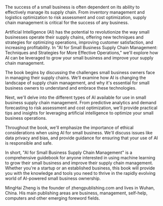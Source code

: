 
The success of a small business is often dependent on its ability to effectively manage its supply chain. From inventory management and logistics optimization to risk assessment and cost optimization, supply chain management is critical for the success of any business.

Artificial Intelligence (AI) has the potential to revolutionize the way small businesses operate their supply chains, offering new techniques and strategies for optimizing operations, improving customer satisfaction, and increasing profitability. In "AI for Small Business Supply Chain Management: Techniques and Strategies for More Effective Operations," we'll explore how AI can be leveraged to grow your small business and improve your supply chain management.

The book begins by discussing the challenges small business owners face in managing their supply chains. We'll examine how AI is changing the landscape of supply chain management, and why it's essential for small business owners to understand and embrace these technologies.

Next, we'll delve into the different types of AI available for use in small business supply chain management. From predictive analytics and demand forecasting to risk assessment and cost optimization, we'll provide practical tips and insights for leveraging artificial intelligence to optimize your small business operations.

Throughout the book, we'll emphasize the importance of ethical considerations when using AI for small business. We'll discuss issues like data privacy and bias, and provide guidance for ensuring that your use of AI is responsible and safe.

In short, "AI for Small Business Supply Chain Management" is a comprehensive guidebook for anyone interested in using machine learning to grow their small business and improve their supply chain management. Whether you're a startup or an established business, this book will provide you with the knowledge and tools you need to thrive in the rapidly evolving world of AI-powered small business ownership.

MingHai Zheng is the founder of zhengpublishing.com and lives in Wuhan, China. His main publishing areas are business, management, self-help, computers and other emerging foreword fields.
